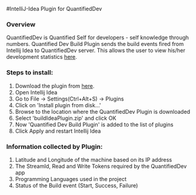 #IntelliJ-Idea Plugin for QuantifiedDev

### Overview

QuantifiedDev is Quantified Self for developers - self knowledge through numbers.
Quantified Dev Build Plugin sends the build events fired from Intellij Idea to QuantifiedDev server.
This allows the user to view his/her development statistics <a href="http://www.quantifieddev.org/app">here</a>.

### Steps to install:
1. Download the plugin from <a href="http://www.quantifieddev.org/#download">here</a>.
2. Open Intellij Idea
3. Go to File -> Settings(Ctrl+Alt+S) -> Plugins
4. Click on 'Install plugin from disk...'
5. Browse to the location where the QuantifiedDev Plugin is downloaded
6. Select 'buildIdeaPlugin.zip' and click OK
7. Now 'Quantified Dev Build Plugin' is added to the list of plugins
8. Click Apply and restart Intellij Idea

### Information collected by Plugin:
1. Latitude and Longitude of the machine based on its IP address
2. The StreamId, Read and Write Tokens required by the QuantifiedDev app
3. Programming Languages used in the project
4. Status of the Build event (Start, Success, Failure)

